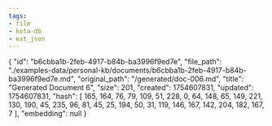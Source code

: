 ```yaml
---
tags:
- file
- kota-db
- ext_json
---
```

{
  "id": "b6cbba1b-2feb-4917-b84b-ba3996f9ed7e",
  "file_path": "./examples-data/personal-kb/documents/b6cbba1b-2feb-4917-b84b-ba3996f9ed7e.md",
  "original_path": "/generated/doc-006.md",
  "title": "Generated Document 6",
  "size": 201,
  "created": 1754607831,
  "updated": 1754607831,
  "hash": [
    165,
    164,
    76,
    79,
    109,
    51,
    228,
    0,
    64,
    148,
    65,
    149,
    221,
    130,
    190,
    45,
    235,
    96,
    81,
    45,
    25,
    194,
    50,
    31,
    119,
    146,
    167,
    142,
    204,
    182,
    167,
    7
  ],
  "embedding": null
}